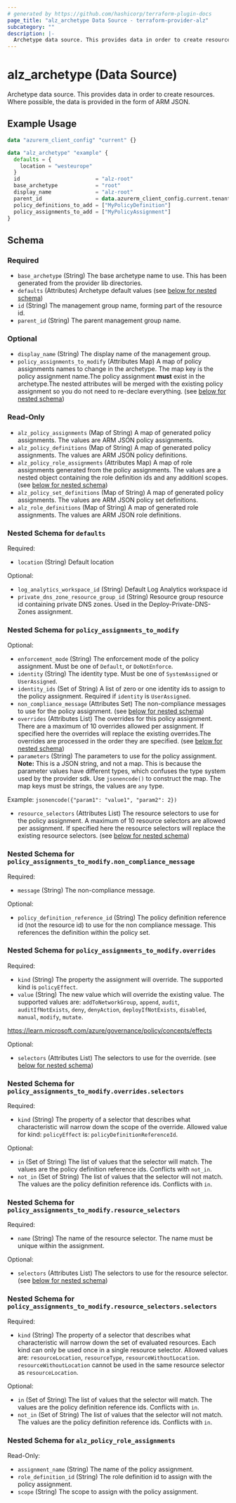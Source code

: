 ```yaml
---
# generated by https://github.com/hashicorp/terraform-plugin-docs
page_title: "alz_archetype Data Source - terraform-provider-alz"
subcategory: ""
description: |-
  Archetype data source. This provides data in order to create resources. Where possible, the data is provided in the form of ARM JSON.
---
```


# alz_archetype (Data Source)

Archetype data source. This provides data in order to create resources. Where possible, the data is provided in the form of ARM JSON.

## Example Usage

```terraform
data "azurerm_client_config" "current" {}

data "alz_archetype" "example" {
  defaults = {
    location = "westeurope"
  }
  id                        = "alz-root"
  base_archetype            = "root"
  display_name              = "alz-root"
  parent_id                 = data.azurerm_client_config.current.tenant_id
  policy_definitions_to_add = ["MyPolicyDefinition"]
  policy_assignments_to_add = ["MyPolicyAssignment"]
}
```

<!-- schema generated by tfplugindocs -->
## Schema

### Required

- `base_archetype` (String) The base archetype name to use. This has been generated from the provider lib directories.
- `defaults` (Attributes) Archetype default values (see [below for nested schema](#nestedatt--defaults))
- `id` (String) The management group name, forming part of the resource id.
- `parent_id` (String) The parent management group name.

### Optional

- `display_name` (String) The display name of the management group.
- `policy_assignments_to_modify` (Attributes Map) A map of policy assignments names to change in the archetype. The map key is the policy assignment name.The policy assignment **must** exist in the archetype.The nested attributes will be merged with the existing policy assignment so you do not need to re-declare everything. (see [below for nested schema](#nestedatt--policy_assignments_to_modify))

### Read-Only

- `alz_policy_assignments` (Map of String) A map of generated policy assignments. The values are ARM JSON policy assignments.
- `alz_policy_definitions` (Map of String) A map of generated policy assignments. The values are ARM JSON policy definitions.
- `alz_policy_role_assignments` (Attributes Map) A map of role assignments generated from the policy assignments. The values are a nested object containing the role definition ids and any additionl scopes. (see [below for nested schema](#nestedatt--alz_policy_role_assignments))
- `alz_policy_set_definitions` (Map of String) A map of generated policy assignments. The values are ARM JSON policy set definitions.
- `alz_role_definitions` (Map of String) A map of generated role assignments. The values are ARM JSON role definitions.

<a id="nestedatt--defaults"></a>
### Nested Schema for `defaults`

Required:

- `location` (String) Default location

Optional:

- `log_analytics_workspace_id` (String) Default Log Analytics workspace id
- `private_dns_zone_resource_group_id` (String) Resource group resource id containing private DNS zones. Used in the Deploy-Private-DNS-Zones assignment.


<a id="nestedatt--policy_assignments_to_modify"></a>
### Nested Schema for `policy_assignments_to_modify`

Optional:

- `enforcement_mode` (String) The enforcement mode of the policy assignment. Must be one of `Default`, or `DoNotEnforce`.
- `identity` (String) The identity type. Must be one of `SystemAssigned` or `UserAssigned`.
- `identity_ids` (Set of String) A list of zero or one identity ids to assign to the policy assignment. Required if `identity` is `UserAssigned`.
- `non_compliance_message` (Attributes Set) The non-compliance messages to use for the policy assignment. (see [below for nested schema](#nestedatt--policy_assignments_to_modify--non_compliance_message))
- `overrides` (Attributes List) The overrides for this policy assignment. There are a maximum of 10 overrides allowed per assignment. If specified here the overrides will replace the existing overrides.The overrides are processed in the order they are specified. (see [below for nested schema](#nestedatt--policy_assignments_to_modify--overrides))
- `parameters` (String) The parameters to use for the policy assignment. **Note:** This is a JSON string, and not a map. This is because the parameter values have different types, which confuses the type system used by the provider sdk. Use `jsonencode()` to construct the map. The map keys must be strings, the values are `any` type.

Example: `jsonencode({"param1": "value1", "param2": 2})`
- `resource_selectors` (Attributes List) The resource selectors to use for the policy assignment. A maximum of 10 resource selectors are allowed per assignment. If specified here the resource selectors will replace the existing resource selectors. (see [below for nested schema](#nestedatt--policy_assignments_to_modify--resource_selectors))

<a id="nestedatt--policy_assignments_to_modify--non_compliance_message"></a>
### Nested Schema for `policy_assignments_to_modify.non_compliance_message`

Required:

- `message` (String) The non-compliance message.

Optional:

- `policy_definition_reference_id` (String) The policy definition reference id (not the resource id) to use for the non compliance message. This references the definition within the policy set.


<a id="nestedatt--policy_assignments_to_modify--overrides"></a>
### Nested Schema for `policy_assignments_to_modify.overrides`

Required:

- `kind` (String) The property the assignment will override. The supported kind is `policyEffect`.
- `value` (String) The new value which will override the existing value. The supported values are: `addToNetworkGroup`, `append`, `audit`, `auditIfNotExists`, `deny`, `denyAction`, `deployIfNotExists`, `disabled`, `manual`, `modify`, `mutate`.

<https://learn.microsoft.com/azure/governance/policy/concepts/effects>

Optional:

- `selectors` (Attributes List) The selectors to use for the override. (see [below for nested schema](#nestedatt--policy_assignments_to_modify--overrides--selectors))

<a id="nestedatt--policy_assignments_to_modify--overrides--selectors"></a>
### Nested Schema for `policy_assignments_to_modify.overrides.selectors`

Required:

- `kind` (String) The property of a selector that describes what characteristic will narrow down the scope of the override. Allowed value for kind: `policyEffect` is: `policyDefinitionReferenceId`.

Optional:

- `in` (Set of String) The list of values that the selector will match. The values are the policy definition reference ids. Conflicts with `not_in`.
- `not_in` (Set of String) The list of values that the selector will not match. The values are the policy definition reference ids. Conflicts with `in`.



<a id="nestedatt--policy_assignments_to_modify--resource_selectors"></a>
### Nested Schema for `policy_assignments_to_modify.resource_selectors`

Required:

- `name` (String) The name of the resource selector. The name must be unique within the assignment.

Optional:

- `selectors` (Attributes List) The selectors to use for the resource selector. (see [below for nested schema](#nestedatt--policy_assignments_to_modify--resource_selectors--selectors))

<a id="nestedatt--policy_assignments_to_modify--resource_selectors--selectors"></a>
### Nested Schema for `policy_assignments_to_modify.resource_selectors.selectors`

Required:

- `kind` (String) The property of a selector that describes what characteristic will narrow down the set of evaluated resources. Each kind can only be used once in a single resource selector. Allowed values are: `resourceLocation`, `resourceType`, `resourceWithoutLocation`. `resourceWithoutLocation` cannot be used in the same resource selector as `resourceLocation`.

Optional:

- `in` (Set of String) The list of values that the selector will match. The values are the policy definition reference ids. Conflicts with `in`.
- `not_in` (Set of String) The list of values that the selector will not match. The values are the policy definition reference ids. Conflicts with `in`.




<a id="nestedatt--alz_policy_role_assignments"></a>
### Nested Schema for `alz_policy_role_assignments`

Read-Only:

- `assignment_name` (String) The name of the policy assignment.
- `role_definition_id` (String) The role definition id to assign with the policy assignment.
- `scope` (String) The scope to assign with the policy assignment.
